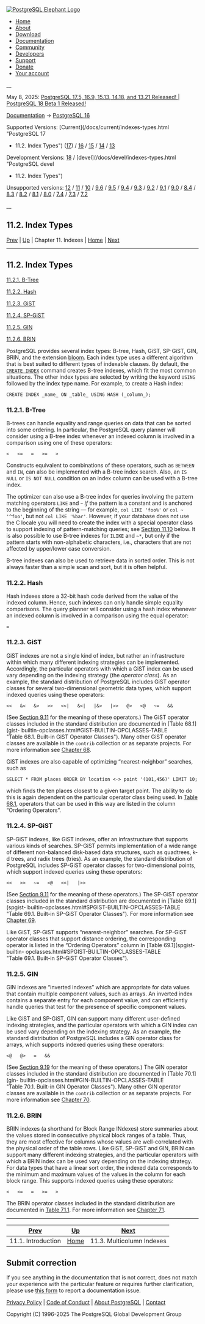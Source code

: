 [ ![PostgreSQL Elephant Logo](/media/img/about/press/elephant.png) ](/)

  * [Home](/ "Home")
  * [About](/about/ "About")
  * [Download](/download/ "Download")
  * [Documentation](/docs/ "Documentation")
  * [Community](/community/ "Community")
  * [Developers](/developer/ "Developers")
  * [Support](/support/ "Support")
  * [Donate](/about/donate/ "Donate")
  * [Your account](/account/ "Your account")

__

May 8, 2025: [ PostgreSQL 17.5, 16.9, 15.13, 14.18, and 13.21 Released! ](/about/news/postgresql-175-169-1513-1418-and-1321-released-3072/) | [ PostgreSQL 18 Beta 1 Released! ](/about/news/postgresql-18-beta-1-released-3070/)

[Documentation](/docs/ "Documentation") -> [PostgreSQL
16](/docs/16/index.html)

Supported Versions: [Current](/docs/current/indexes-types.html "PostgreSQL 17
- 11.2. Index Types") ([17](/docs/17/indexes-types.html "PostgreSQL 17 -
11.2. Index Types")) / [16](/docs/16/indexes-types.html "PostgreSQL 16 -
11.2. Index Types") / [15](/docs/15/indexes-types.html "PostgreSQL 15 -
11.2. Index Types") / [14](/docs/14/indexes-types.html "PostgreSQL 14 -
11.2. Index Types") / [13](/docs/13/indexes-types.html "PostgreSQL 13 -
11.2. Index Types")

Development Versions: [18](/docs/18/indexes-types.html "PostgreSQL 18 -
11.2. Index Types") / [devel](/docs/devel/indexes-types.html "PostgreSQL devel
- 11.2. Index Types")

Unsupported versions: [12](/docs/12/indexes-types.html "PostgreSQL 12 -
11.2. Index Types") / [11](/docs/11/indexes-types.html "PostgreSQL 11 -
11.2. Index Types") / [10](/docs/10/indexes-types.html "PostgreSQL 10 -
11.2. Index Types") / [9.6](/docs/9.6/indexes-types.html "PostgreSQL 9.6 -
11.2. Index Types") / [9.5](/docs/9.5/indexes-types.html "PostgreSQL 9.5 -
11.2. Index Types") / [9.4](/docs/9.4/indexes-types.html "PostgreSQL 9.4 -
11.2. Index Types") / [9.3](/docs/9.3/indexes-types.html "PostgreSQL 9.3 -
11.2. Index Types") / [9.2](/docs/9.2/indexes-types.html "PostgreSQL 9.2 -
11.2. Index Types") / [9.1](/docs/9.1/indexes-types.html "PostgreSQL 9.1 -
11.2. Index Types") / [9.0](/docs/9.0/indexes-types.html "PostgreSQL 9.0 -
11.2. Index Types") / [8.4](/docs/8.4/indexes-types.html "PostgreSQL 8.4 -
11.2. Index Types") / [8.3](/docs/8.3/indexes-types.html "PostgreSQL 8.3 -
11.2. Index Types") / [8.2](/docs/8.2/indexes-types.html "PostgreSQL 8.2 -
11.2. Index Types") / [8.1](/docs/8.1/indexes-types.html "PostgreSQL 8.1 -
11.2. Index Types") / [8.0](/docs/8.0/indexes-types.html "PostgreSQL 8.0 -
11.2. Index Types") / [7.4](/docs/7.4/indexes-types.html "PostgreSQL 7.4 -
11.2. Index Types") / [7.3](/docs/7.3/indexes-types.html "PostgreSQL 7.3 -
11.2. Index Types") / [7.2](/docs/7.2/indexes-types.html "PostgreSQL 7.2 -
11.2. Index Types")

__

11.2. Index Types  
---  
[Prev](indexes-intro.html "11.1. Introduction")  | [Up](indexes.html "Chapter 11. Indexes") | Chapter 11. Indexes | [Home](index.html "PostgreSQL 16.9 Documentation") |  [Next](indexes-multicolumn.html "11.3. Multicolumn Indexes")  
  
* * *

## 11.2. Index Types #

[11.2.1. B-Tree](indexes-types.html#INDEXES-TYPES-BTREE)

[11.2.2. Hash](indexes-types.html#INDEXES-TYPES-HASH)

[11.2.3. GiST](indexes-types.html#INDEXES-TYPE-GIST)

[11.2.4. SP-GiST](indexes-types.html#INDEXES-TYPE-SPGIST)

[11.2.5. GIN](indexes-types.html#INDEXES-TYPES-GIN)

[11.2.6. BRIN](indexes-types.html#INDEXES-TYPES-BRIN)

PostgreSQL provides several index types: B-tree, Hash, GiST, SP-GiST, GIN,
BRIN, and the extension [bloom](bloom.html "F.7. bloom — bloom filter index
access method"). Each index type uses a different algorithm that is best
suited to different types of indexable clauses. By default, the [`CREATE
INDEX`](sql-createindex.html "CREATE INDEX") command creates B-tree indexes,
which fit the most common situations. The other index types are selected by
writing the keyword `USING` followed by the index type name. For example, to
create a Hash index:

    
    
    CREATE INDEX _name_ ON _table_ USING HASH (_column_);
    

### 11.2.1. B-Tree #

B-trees can handle equality and range queries on data that can be sorted into
some ordering. In particular, the PostgreSQL query planner will consider using
a B-tree index whenever an indexed column is involved in a comparison using
one of these operators:

    
    
    <   <=   =   >=   >
    

Constructs equivalent to combinations of these operators, such as `BETWEEN`
and `IN`, can also be implemented with a B-tree index search. Also, an `IS
NULL` or `IS NOT NULL` condition on an index column can be used with a B-tree
index.

The optimizer can also use a B-tree index for queries involving the pattern
matching operators `LIKE` and `~` _if_ the pattern is a constant and is
anchored to the beginning of the string — for example, `col LIKE 'foo%'` or
`col ~ '^foo'`, but not `col LIKE '%bar'`. However, if your database does not
use the C locale you will need to create the index with a special operator
class to support indexing of pattern-matching queries; see [Section
11.10](indexes-opclass.html "11.10. Operator Classes and Operator Families")
below. It is also possible to use B-tree indexes for `ILIKE` and `~*`, but
only if the pattern starts with non-alphabetic characters, i.e., characters
that are not affected by upper/lower case conversion.

B-tree indexes can also be used to retrieve data in sorted order. This is not
always faster than a simple scan and sort, but it is often helpful.

### 11.2.2. Hash #

Hash indexes store a 32-bit hash code derived from the value of the indexed
column. Hence, such indexes can only handle simple equality comparisons. The
query planner will consider using a hash index whenever an indexed column is
involved in a comparison using the equal operator:

    
    
    =
    

### 11.2.3. GiST #

GiST indexes are not a single kind of index, but rather an infrastructure
within which many different indexing strategies can be implemented.
Accordingly, the particular operators with which a GiST index can be used vary
depending on the indexing strategy (the _operator class_). As an example, the
standard distribution of PostgreSQL includes GiST operator classes for several
two-dimensional geometric data types, which support indexed queries using
these operators:

    
    
    <<   &<   &>   >>   <<|   &<|   |&>   |>>   @>   <@   ~=   &&
    

(See [Section 9.11](functions-geometry.html "9.11. Geometric Functions and
Operators") for the meaning of these operators.) The GiST operator classes
included in the standard distribution are documented in [Table 68.1](gist-
builtin-opclasses.html#GIST-BUILTIN-OPCLASSES-TABLE "Table 68.1. Built-in GiST
Operator Classes"). Many other GiST operator classes are available in the
`contrib` collection or as separate projects. For more information see
[Chapter 68](gist.html "Chapter 68. GiST Indexes").

GiST indexes are also capable of optimizing “nearest-neighbor” searches, such
as

    
    
    SELECT * FROM places ORDER BY location <-> point '(101,456)' LIMIT 10;
    
    

which finds the ten places closest to a given target point. The ability to do
this is again dependent on the particular operator class being used. In [Table
68.1](gist-builtin-opclasses.html#GIST-BUILTIN-OPCLASSES-TABLE
"Table 68.1. Built-in GiST Operator Classes"), operators that can be used in
this way are listed in the column “Ordering Operators”.

### 11.2.4. SP-GiST #

SP-GiST indexes, like GiST indexes, offer an infrastructure that supports
various kinds of searches. SP-GiST permits implementation of a wide range of
different non-balanced disk-based data structures, such as quadtrees, k-d
trees, and radix trees (tries). As an example, the standard distribution of
PostgreSQL includes SP-GiST operator classes for two-dimensional points, which
support indexed queries using these operators:

    
    
    <<   >>   ~=   <@   <<|   |>>
    

(See [Section 9.11](functions-geometry.html "9.11. Geometric Functions and
Operators") for the meaning of these operators.) The SP-GiST operator classes
included in the standard distribution are documented in [Table 69.1](spgist-
builtin-opclasses.html#SPGIST-BUILTIN-OPCLASSES-TABLE "Table 69.1. Built-in
SP-GiST Operator Classes"). For more information see [Chapter 69](spgist.html
"Chapter 69. SP-GiST Indexes").

Like GiST, SP-GiST supports “nearest-neighbor” searches. For SP-GiST operator
classes that support distance ordering, the corresponding operator is listed
in the “Ordering Operators” column in [Table 69.1](spgist-builtin-
opclasses.html#SPGIST-BUILTIN-OPCLASSES-TABLE "Table 69.1. Built-in SP-GiST
Operator Classes").

### 11.2.5. GIN #

GIN indexes are “inverted indexes” which are appropriate for data values that
contain multiple component values, such as arrays. An inverted index contains
a separate entry for each component value, and can efficiently handle queries
that test for the presence of specific component values.

Like GiST and SP-GiST, GIN can support many different user-defined indexing
strategies, and the particular operators with which a GIN index can be used
vary depending on the indexing strategy. As an example, the standard
distribution of PostgreSQL includes a GIN operator class for arrays, which
supports indexed queries using these operators:

    
    
    <@   @>   =   &&
    

(See [Section 9.19](functions-array.html "9.19. Array Functions and
Operators") for the meaning of these operators.) The GIN operator classes
included in the standard distribution are documented in [Table 70.1](gin-
builtin-opclasses.html#GIN-BUILTIN-OPCLASSES-TABLE "Table 70.1. Built-in GIN
Operator Classes"). Many other GIN operator classes are available in the
`contrib` collection or as separate projects. For more information see
[Chapter 70](gin.html "Chapter 70. GIN Indexes").

### 11.2.6. BRIN #

BRIN indexes (a shorthand for Block Range INdexes) store summaries about the
values stored in consecutive physical block ranges of a table. Thus, they are
most effective for columns whose values are well-correlated with the physical
order of the table rows. Like GiST, SP-GiST and GIN, BRIN can support many
different indexing strategies, and the particular operators with which a BRIN
index can be used vary depending on the indexing strategy. For data types that
have a linear sort order, the indexed data corresponds to the minimum and
maximum values of the values in the column for each block range. This supports
indexed queries using these operators:

    
    
    <   <=   =   >=   >
    

The BRIN operator classes included in the standard distribution are documented
in [Table 71.1](brin-builtin-opclasses.html#BRIN-BUILTIN-OPCLASSES-TABLE
"Table 71.1. Built-in BRIN Operator Classes"). For more information see
[Chapter 71](brin.html "Chapter 71. BRIN Indexes").

* * *

[Prev](indexes-intro.html "11.1. Introduction")  | [Up](indexes.html "Chapter 11. Indexes") |  [Next](indexes-multicolumn.html "11.3. Multicolumn Indexes")  
---|---|---  
11.1. Introduction  | [Home](index.html "PostgreSQL 16.9 Documentation") |  11.3. Multicolumn Indexes  
  
## Submit correction

If you see anything in the documentation that is not correct, does not match
your experience with the particular feature or requires further clarification,
please use [this form](/account/comments/new/16/indexes-types.html/) to report
a documentation issue.

[Privacy Policy](/about/privacypolicy) | [Code of Conduct](/about/policies/coc/) | [About PostgreSQL](/about/) | [Contact](/about/contact/)  

Copyright (C) 1996-2025 The PostgreSQL Global Development Group

